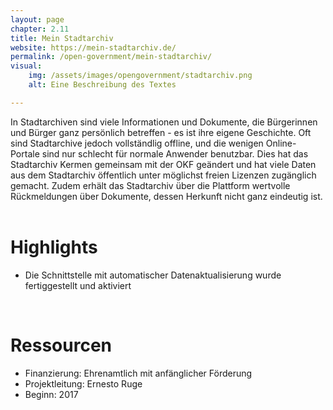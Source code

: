 ```yaml
---
layout: page
chapter: 2.11
title: Mein Stadtarchiv
website: https://mein-stadtarchiv.de/
permalink: /open-government/mein-stadtarchiv/
visual:
    img: /assets/images/opengovernment/stadtarchiv.png
    alt: Eine Beschreibung des Textes

---
```


In Stadtarchiven sind viele Informationen und Dokumente, die Bürgerinnen und Bürger ganz persönlich betreffen - es ist ihre eigene Geschichte. Oft sind Stadtarchive jedoch vollständlig offline, und die wenigen Online-Portale sind nur schlecht für normale Anwender benutzbar. Dies hat das Stadtarchiv Kermen gemeinsam mit der OKF geändert und hat viele Daten aus dem Stadtarchiv öffentlich unter möglichst freien Lizenzen zugänglich gemacht. Zudem erhält das Stadtarchiv über die Plattform wertvolle Rückmeldungen über Dokumente, dessen Herkunft nicht ganz eindeutig ist.
<br><br>

# Highlights

* Die Schnittstelle mit automatischer Datenaktualisierung wurde fertiggestellt und aktiviert

<br>

# Ressourcen

* Finanzierung: Ehrenamtlich mit anfänglicher Förderung
* Projektleitung: Ernesto Ruge
* Beginn: 2017
